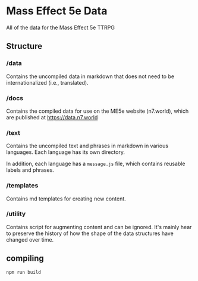 # Mass Effect 5e Data
All of the data for the Mass Effect 5e TTRPG

## Structure

### /data
Contains the uncompiled data in markdown that does not need to be internationalized (i.e., translated).

### /docs
Contains the compiled data for use on the ME5e website (n7.world), which are published at https://data.n7.world

### /text
Contains the uncompiled text and phrases in markdown in various languages. Each language has its own directory.

In addition, each language has a `message.js` file, which contains reusable labels and phrases.

### /templates
Contains md templates for creating new content.

### /utility
Contains script for augmenting content and can be ignored. It's mainly hear to preserve the history of how the shape
of the data structures have changed over time.

## compiling

`npm run build`


